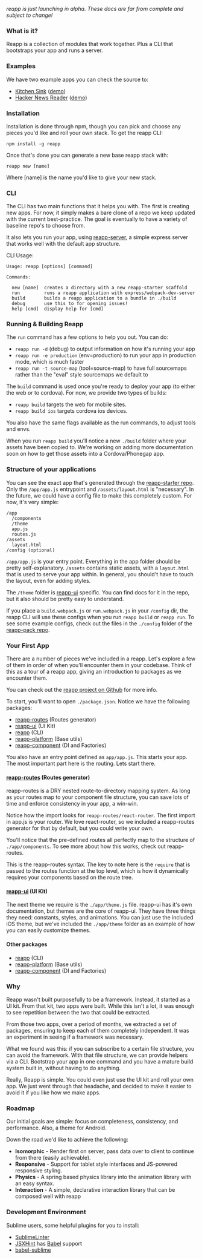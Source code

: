 *reapp is just launching in alpha. These docs are far from complete and subject to change!*

### What is it?

Reapp is a collection of modules that work together. Plus a CLI that bootstraps
your app and runs a server.

### Examples

We have two example apps you can check the source to:

 - [Kitchen Sink](https://github.com/reapp/kitchen-sink) ([demo](http://kitchen.reapp.io))
 - [Hacker News Reader](https://github.com/reapp/hacker-news-app) ([demo](http://hn.reapp.io))

### Installation

Installation is done through npm, though you can pick and choose any pieces you'd like
and roll your own stack. To get the reapp CLI:

```
npm install -g reapp
```

Once that's done you can generate a new base reapp stack with:

```
reapp new [name]
```

Where [name] is the name you'd like to give your new stack.

### CLI

The CLI has two main functions that it helps you with. The first is creating new apps.
For now, it simply makes a bare clone of a repo we keep updated with the current best-practice.
The goal is eventually to have a variety of baseline repo's to choose from.

It also lets you run your app, using [reapp-server](https://github.com/reapp/reapp-server),
a simple express server that works well with the default app structure.

CLI Usage:
```
Usage: reapp [options] [command]

Commands:

  new [name]  creates a directory with a new reapp-starter scaffold
  run         runs a reapp application with express/webpack-dev-server
  build       builds a reapp application to a bundle in ./build
  debug       use this to for opening issues!
  help [cmd]  display help for [cmd]
```

### Running & Building Reapp

The `run` command has a few options to help you out. You can do:

- `reapp run -d` (debug) to output information on how it's running your app
- `reapp run -e production` (env=production) to run your app in production mode, which is much faster
- `reapp run -t source-map` (tool=source-map) to have full sourcemaps rather than the "eval" style sourcemaps we default to

The `build` command is used once you're ready to deploy your app (to either the web or to cordova). For now,
we provide two types of builds:

- `reapp build` targets the web for mobile sites.
- `reapp build ios` targets cordova ios devices.

You also have the same flags available as the run commands, to adjust tools and envs.

When you run `reapp build` you'll notice a new `./build` folder where your assets have been copied to. We're working
on adding more documentation soon on how to get those assets into a Cordova/Phonegap app.

### Structure of your applications

You can see the exact app that's generated through the [reapp-starter repo](https://github.com/reapp/reapp-starter).
Only the `/app/app.js` entrypoint and `/assets/layout.html` is "necessary".
In the future, we could have a config file to make this completely custom.
For now, it's very simple:

```
/app
  /components
  /theme
  app.js
  routes.js
/assets
  layout.html
/config (optional)
```

`/app/app.js` is your entry point. Everything in the app folder should be pretty
self-explanatory. `/assets` contains static assets, with a `layout.html` that is used
to serve your app within. In general, you should't have to touch the layout, even for
adding styles.

The `/theme` folder is [reapp-ui](https://github.com/reapp/reapp-ui) specific. You can
find docs for it in the repo, but it also should be pretty easy to understand.

If you place a `build.webpack.js` or `run.webpack.js` in your `/config` dir, the reapp CLI
will use these configs when you run `reapp build` or `reapp run`.
To see some example configs, check out the files in the `./config` folder of the
[reapp-pack repo](https://github.com/reapp/reapp-pack).

### Your First App

There are a number of pieces we've included in a reapp. Let's explore a few
of them in order of when you'll encounter them in your codebase. Think of this
as a tour of a reapp app, giving an introduction to packages as we encounter them.

You can check out the [reapp project on Github](https://github.com/reapp) for more info.

To start, you'll want to open `./package.json`. Notice we have the following packages:
- [reapp-routes](https://github.com/reapp/reapp-routes) (Routes generator)
- [reapp-ui](https://github.com/reapp/reapp-ui) (UI Kit)
- [reapp](https://github.com/reapp/reapp-ui) (CLI)
- [reapp-platform](https://github.com/reapp/reapp-platform) (Base utils)
- [reapp-component](https://github.com/reapp/reapp-component) (DI and Factories)

You also have an entry point defined as `app/app.js`. This starts your app.
The most important part here is the routing. Lets start there.

#### [reapp-routes](https://github.com/reapp/reapp-routes) (Routes generator)

reapp-routes is a DRY nested route-to-directory mapping system. As long as
your routes map to your component file structure, you can save lots of time
and enforce consistency in your app, a win-win.

Notice how the import looks for `reapp-routes/react-router`.
The first import in app.js is your router. We love react-router, so we included
a reapp-routes generator for that by default, but you could write your own.

You'll notice that the pre-defined routes all perfectly map to the structure of
`./app/components`. To see more about how this works, check out reapp-routes.

This is the reapp-routes syntax. The key to note here is the `require` that
is passed to the routes function at the top level, which is how it dynamically
requires your components based on the route tree.

#### [reapp-ui](https://github.com/reapp/reapp-ui) (UI Kit)

The next theme we require is the `./app/theme.js` file. reapp-ui has it's own
documentation, but themes are the core of reapp-ui. They have three things they
need: constants, styles, and animations. You can just use the included iOS theme,
but we've included the `./app/theme` folder as an example of how you can easily
customize themes.

#### Other packages

- [reapp](https://github.com/reapp/reapp-ui) (CLI)
- [reapp-platform](https://github.com/reapp/reapp-platform) (Base utils)
- [reapp-component](https://github.com/reapp/reapp-component) (DI and Factories)

### Why

Reapp wasn't built purposefully to be a framework. Instead, it started
as a UI kit. From that kit, two apps were built. While this isn't a lot,
it was enough to see repetition between the two that could be extracted.

From those two apps, over a period of months, we extracted a set of
packages, ensuring to keep each of them completely independent. It was
an experiment in seeing if a framework was necessary.

What we found was this: if you can subscribe to a certain file structure,
you can avoid the framework. With that file structure, we can provide
helpers via a CLI. Bootstrap your app in one command and you have a mature
build system built in, without having to do anything.

Really, Reapp is simple. You could even just use the UI kit and roll your own
app. We just went through that headache, and decided to make it easier to
avoid it if you like how we make apps.

### Roadmap

Our initial goals are simple: focus on completeness, consistency, and performance.
Also, a theme for Android.

Down the road we'd like to achieve the following:

- **Isomorphic** - Render first on server, pass data over
to client to continue from there (easily achievable).
- **Responsive** - Support for tablet style interfaces
and JS-powered responsive styling.
- **Physics** - A spring based physics library
into the animation library with an easy syntax.
- **Interaction** - A simple, declarative interaction
library that can be composed well with reapp

### Development Environment

Sublime users, some helpful plugins for you to install:

- [SublimeLinter](https://github.com/SublimeLinter/SublimeLinter3)
- [JSXHint](https://github.com/STRML/JSXHint/) has [Babel](https://babeljs.io/) support
- [babel-sublime](https://github.com/babel/babel-sublime)
